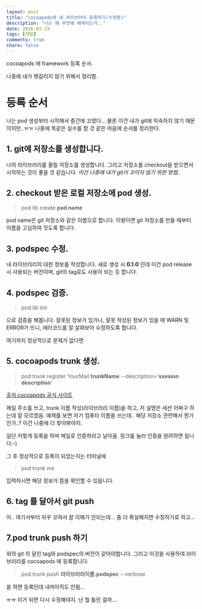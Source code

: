 ```yaml
---
layout: post
title: "cocoapods에 내 라이브러리 등록하기(수정중)"
description: "나는 왜 무엇에 헤매이는가.."
date: 2016-01-23
tags: [개발]
comments: true
share: false
---
```

cocoapods 에 framework 등록 순서.

나중에 내가 헷갈리지 않기 위해서 정리함.

# 등록 순서

나는 pod 생성부터 시작해서 중간에 꼬였다...
물론 이건 내가 git에 익숙하지 않기 때문이지만..ㅠㅠ
나중에 똑같은 실수를 할 것 같은 마음에 순서를 정리한다.

## 1. git에 저장소를 생성합니다.
나의 라이브러리를 올릴 저장소를 생성합니다. 
그리고 저장소를 checkout을 받으면서 시작하는 것이 좋을 것 같습니다.
_이건 나중에 내가 git이 꼬이지 않기 위한 방법.._

## 2. checkout 받은 로컬 저장소에 pod 생성.
>pod lib create __pod name__

pod name은 git 저장소와 같은 이름으로 합니다.
이왕이면 git 저장소를 만들 때부터 이름을 고심하여 짓도록 합니다.

## 3. podspec 수정.
내 라이브러리의 대한 정보를 작성합니다.
새로 생성 시 __0.1.0__ 인데 이건 pod release 시 사용되는 버전이며, git의 tag로도 사용이 되는 듯 합니다.

## 4. podspec 검증.
>pod lib lint

으로 검증을 해봅니다.
잘못된 정보가 있거나, 잘못 작성된 정보가 있을 때 WARN 및 ERROR가 뜨니, 
에러코드를 잘 살펴보아 수정하도록 합니다.

여기까지 정상적으로 문제가 없다면

## 5. cocoapods trunk 생성.
> pod trunk register YourMail __trunkName__ --description='__ssesion description__'

[출처 cocoapods 공식 사이트](https://guides.cocoapods.org/making/getting-setup-with-trunk.html 'cocoapods')

메일 주소를 쓰고, trunk 이름 작성(라이브러리 이름)을 하고, 저 설명은 세션 어쩌구 하는데 잘 모르겠음.
예제를 보면 자기 컴퓨터 이름을 쓰는데.. 해당 저장소 관련해서 뭔가인가..? 
이건 나중에 더 찾아봐야지.

일단 저렇게 등록을 하며 메일로 인증하라고 날아옴.
링크를 눌러 인증을 완려하면 됩니다:-)

그 후 정상적으로 등록이 되었는지는 터미널에

> pod trunk me	

입력하시면 해당 정보가 뜸을 확인할 수 있읍니다.


## 6. tag 를 달아서 git push

아.. 여기서부터 자꾸 꼬여서 잘 이해가 안되는데...
좀 더 확실해지면 수정하기로 하고...


## 7.pod trunk push 하기

위의 git 의 달린 tag와 podspec의 버전이 같아야합니다.
그리고 이것을 사용하여 라이브러리를 cocoapods 에 등록합니다.

> pod trunk push __라이브러리이름.podspec__  --verbose

을 하면 등록인데 내꺼아직도 안됨...

ㅠㅠ 이거 되면 다시 수정해야지.
난 뭘 틀린 걸까....













